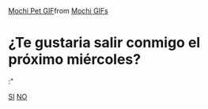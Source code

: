 <!DOCTYPE html>
<html lang="en">
<head>
    <meta charset="UTF-8">
    <meta name="viewport" content="width=device-width, initial-scale=1.0">
    <link rel="stylesheet" href="style.css">
    <title>Te gustaria salir conmigo?</title>
</head>
<body>
    <div class="container">
        <div class="tenor-gif-embed" data-postid="2871482820979272488" data-share-method="host" data-aspect-ratio="1.28351" data-width="100%"><a href="https://tenor.com/view/mochi-pet-mochi-cat-cute-squiddy-gif-2871482820979272488">Mochi Pet GIF</a>from <a href="https://tenor.com/search/mochi-gifs">Mochi GIFs</a></div> <script type="text/javascript" async src="https://tenor.com/embed.js"></script>
        <h1>¿Te gustaria salir conmigo el próximo miércoles? </h1>
        <p>:"</p>
        <div class="btn">
            <a href="si.html">SI</a>
            <a href="no1.html">NO</a>
        </div>
    </div>
</body>
</html>
